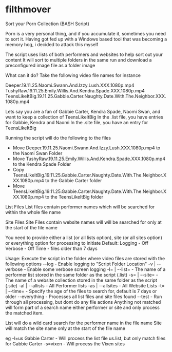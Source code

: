 # filthmover
Sort your Porn Collection (BASH Script)

Porn is a very personal thing, and if you accumulate it, sometimes you need to sort it.
Having got fed up with a Windows based tool that was becoming a memory hog, i decided to attack this myself

The script uses lists of both performers and websites to help sort out your content
It will sort to multiple folders in the same run and download a preconfigured image file as a folder image

What can it do?
Take the following video file names for instance

Deeper.19.11.25.Naomi.Swann.And.Izzy.Lush.XXX.1080p.mp4
TushyRaw.19.11.25.Emily.Willis.And.Kendra.Spade.XXX.1080p.mp4
TeensLikeItBig.19.11.25.Gabbie.Carter.Naughty.Date.With.The.Neighbor.XXX.1080p.mp4

Lets say you are a fan of Gabbie Carter, Kendra Spade, Naomi Swan, and want to keep a collection of TeensLikeItBig
In the .list file, you have entries for Gabbie, Kendra and Naomi
In the .site file, you have an entry for TeensLikeItBig

Running the script will do the following to the files
- Move Deeper.19.11.25.Naomi.Swann.And.Izzy.Lush.XXX.1080p.mp4 to the Naomi Swan Folder
- Move TushyRaw.19.11.25.Emily.Willis.And.Kendra.Spade.XXX.1080p.mp4 to the Kendra Spade Folder
- Copy TeensLikeItBig.19.11.25.Gabbie.Carter.Naughty.Date.With.The.Neighbor.XXX.1080p.mp4 to the Gabbie Carter folder
- Move TeensLikeItBig.19.11.25.Gabbie.Carter.Naughty.Date.With.The.Neighbor.XXX.1080p.mp4 to the TeensLikeItBig folder

List Files
List files contain performer names which will be searched for within the whole file name

Site Files
Site Files contain website names will will be searched for only at the start of the file name

You need to provide either a list (or all lists option), site (or all sites option) or everything option for processing to initiate
Default:
Logging - Off
Verbose - Off
Time - files older than 7 days

Usage:
  Execute the script in the folder where video files are stored with the following options
   --log -  Enable logging to "Script Folder Location"
    -v | --verbose - Enable some verbose screen logging
   -l= | --list= - The name of a performer list stored in the same folder as the script (.list)
   -s= | --site= - The name of a website collection stored in the same folder as the script (.site)
   -al | --allists - All Performer lists
   -as | --allsites - All Website Lists
   -t= | --time= - Specify the age of the files to search for, default is 7 days or older
   --everything - Processes all list files and site files found
   --test - Run through all processing, but dont do any file actions
   Anything not matched will form part of a search name either performer or site and only process the matched item.

  List will do a wild card search for the performer name in the file name
  Site will match the site name only at the start of the file name

  eg -l=us Gabbie Carter - Will process the list file us.list, but only match files for Gabbie Carter
  -s=vixen - Will process the Vixen sites

